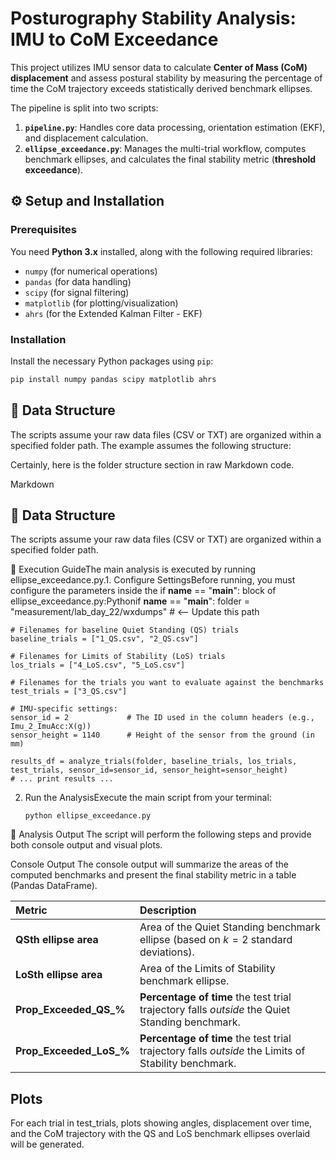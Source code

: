 # Posturography Stability Analysis: IMU to CoM Exceedance

This project utilizes IMU sensor data to calculate **Center of Mass (CoM) displacement** and assess postural stability by measuring the percentage of time the CoM trajectory exceeds statistically derived benchmark ellipses.

The pipeline is split into two scripts:
1.  **`pipeline.py`**: Handles core data processing, orientation estimation (EKF), and displacement calculation.
2.  **`ellipse_exceedance.py`**: Manages the multi-trial workflow, computes benchmark ellipses, and calculates the final stability metric (**threshold exceedance**).

## ⚙️ Setup and Installation

### Prerequisites

You need **Python 3.x** installed, along with the following required libraries:

* `numpy` (for numerical operations)
* `pandas` (for data handling)
* `scipy` (for signal filtering)
* `matplotlib` (for plotting/visualization)
* `ahrs` (for the Extended Kalman Filter - EKF)

### Installation

Install the necessary Python packages using `pip`:

```bash
pip install numpy pandas scipy matplotlib ahrs
```

## 📂 Data Structure

The scripts assume your raw data files (CSV or TXT) are organized within a specified folder path. The example assumes the following structure:

Certainly, here is the folder structure section in raw Markdown code.

Markdown

## 📂 Data Structure

The scripts assume your raw data files (CSV or TXT) are organized within a specified folder path.


🚀 Execution GuideThe main analysis is executed by running ellipse_exceedance.py.1. Configure SettingsBefore running, you must configure the parameters inside the if __name__ == "__main__": block of ellipse_exceedance.py:Pythonif __name__ == "__main__":
    folder = "measurement/lab_day_22/wxdumps" # <-- Update this path
    
    # Filenames for baseline Quiet Standing (QS) trials
    baseline_trials = ["1_QS.csv", "2_QS.csv"]  
    
    # Filenames for Limits of Stability (LoS) trials
    los_trials = ["4_LoS.csv", "5_LoS.csv"]  
    
    # Filenames for the trials you want to evaluate against the benchmarks
    test_trials = ["3_QS.csv"]  
    
    # IMU-specific settings:
    sensor_id = 2             # The ID used in the column headers (e.g., Imu_2_ImuAcc:X(g))
    sensor_height = 1140      # Height of the sensor from the ground (in mm)
    
    results_df = analyze_trials(folder, baseline_trials, los_trials, test_trials, sensor_id=sensor_id, sensor_height=sensor_height)
    # ... print results ...
    
2. Run the AnalysisExecute the main script from your terminal:
   ```
   python ellipse_exceedance.py
   ```
🔬 Analysis Output
The script will perform the following steps and provide both console output and visual plots.

Console Output
The console output will summarize the areas of the computed benchmarks and present the final stability metric in a table (Pandas DataFrame).

| Metric | Description |
| :--- | :--- |
| **QSth ellipse area** | Area of the Quiet Standing benchmark ellipse (based on $k=2$ standard deviations). |
| **LoSth ellipse area** | Area of the Limits of Stability benchmark ellipse. |
| **Prop\_Exceeded\_QS\_%** | **Percentage of time** the test trial trajectory falls *outside* the Quiet Standing benchmark. |
| **Prop\_Exceeded\_LoS\_%** | **Percentage of time** the test trial trajectory falls *outside* the Limits of Stability benchmark. |

## Plots
For each trial in test_trials, plots showing angles, displacement over time, and the CoM trajectory with the QS and LoS benchmark ellipses overlaid will be generated.
